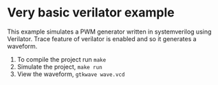 # Very basic verilator example

This example simulates a PWM generator written in systemverilog using Verilator.
Trace feature of verilator is enabled and so it generates a waveform.

1. To compile the project run `make`
2. Simulate the project, `make run`
3. View the waveform, `gtkwave wave.vcd`
